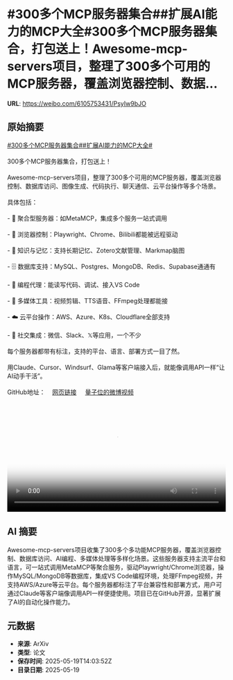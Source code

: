 # #300多个MCP服务器集合##扩展AI能力的MCP大全#300多个MCP服务器集合，打包送上！Awesome-mcp-servers项目，整理了300多个可用的MCP服务器，覆盖浏览器控制、数据...

**URL**: https://weibo.com/6105753431/PsyIw9bJO

## 原始摘要

<a href="https://m.weibo.cn/search?containerid=231522type%3D1%26t%3D10%26q%3D%23300%E5%A4%9A%E4%B8%AAMCP%E6%9C%8D%E5%8A%A1%E5%99%A8%E9%9B%86%E5%90%88%23&amp;extparam=%23300%E5%A4%9A%E4%B8%AAMCP%E6%9C%8D%E5%8A%A1%E5%99%A8%E9%9B%86%E5%90%88%23" data-hide=""><span class="surl-text">#300多个MCP服务器集合#</span></a><a href="https://m.weibo.cn/search?containerid=231522type%3D1%26t%3D10%26q%3D%23%E6%89%A9%E5%B1%95AI%E8%83%BD%E5%8A%9B%E7%9A%84MCP%E5%A4%A7%E5%85%A8%23&amp;extparam=%23%E6%89%A9%E5%B1%95AI%E8%83%BD%E5%8A%9B%E7%9A%84MCP%E5%A4%A7%E5%85%A8%23" data-hide=""><span class="surl-text">#扩展AI能力的MCP大全#</span></a><br><br>300多个MCP服务器集合，打包送上！<br><br>Awesome-mcp-servers项目，整理了300多个可用的MCP服务器，覆盖浏览器控制、数据库访问、图像生成、代码执行、聊天通信、云平台操作等多个场景。<br><br>具体包括：<br><br>- 🔗 聚合型服务器：如MetaMCP，集成多个服务一站式调用<br><br>- 📂 浏览器控制：Playwright、Chrome、Bilibili都能被远程驱动<br><br>- 🧠 知识与记忆：支持长期记忆、Zotero文献管理、Markmap脑图<br><br>- 🗄️ 数据库支持：MySQL、Postgres、MongoDB、Redis、Supabase通通有<br><br>- 🤖 编程代理：能读写代码、调试、接入VS Code<br><br>- 🎥 多媒体工具：视频剪辑、TTS语音、FFmpeg处理都能接<br><br>- ☁️ 云平台操作：AWS、Azure、K8s、Cloudflare全部支持<br><br>- 💬 社交集成：微信、Slack、𝕏等应用，一个不少<br><br>每个服务器都带有标注，支持的平台、语言、部署方式一目了然。<br><br>用Claude、Cursor、Windsurf、Glama等客户端接入后，就能像调用API一样“让AI动手干活”。<br><br>GitHub地址：<a href="https://weibo.cn/sinaurl?u=https%3A%2F%2Fgithub.com%2Fpunkpeye%2Fawesome-mcp-servers" data-hide=""><span class="url-icon"><img style="width: 1rem;height: 1rem" src="https://h5.sinaimg.cn/upload/2015/09/25/3/timeline_card_small_web_default.png" referrerpolicy="no-referrer"></span><span class="surl-text">网页链接</span></a> <a href="https://video.weibo.com/show?fid=1034:5168065575321679" data-hide=""><span class="url-icon"><img style="width: 1rem;height: 1rem" src="https://h5.sinaimg.cn/upload/2015/09/25/3/timeline_card_small_video_default.png" referrerpolicy="no-referrer"></span><span class="surl-text">量子位的微博视频</span></a><br clear="both"><div style="clear: both"></div><video controls="controls" poster="https://tvax3.sinaimg.cn/orj480/006Fd7o3ly1i1kxc4lb9yj31640u00up.jpg" style="width: 100%"><source src="https://f.video.weibocdn.com/o0/cOZhaejdlx08omTEsl7W01041200eKzq0E010.mp4?label=mp4_720p&amp;template=1008x720.25.0&amp;ori=0&amp;ps=1CwnkDw1GXwCQx&amp;Expires=1747666954&amp;ssig=yRdbLlcmMe&amp;KID=unistore,video"><source src="https://f.video.weibocdn.com/o0/mdznT8jilx08omTEgAq4010412007qAK0E010.mp4?label=mp4_hd&amp;template=672x480.25.0&amp;ori=0&amp;ps=1CwnkDw1GXwCQx&amp;Expires=1747666954&amp;ssig=HXgMdgxZyk&amp;KID=unistore,video"><source src="https://f.video.weibocdn.com/o0/zHuHVTU5lx08omTE90OI010412004uYr0E010.mp4?label=mp4_ld&amp;template=504x360.25.0&amp;ori=0&amp;ps=1CwnkDw1GXwCQx&amp;Expires=1747666954&amp;ssig=HW%2B7Vqibu0&amp;KID=unistore,video"><p>视频无法显示，请前往<a href="https://video.weibo.com/show?fid=1034%3A5168065575321679" target="_blank" rel="noopener noreferrer">微博视频</a>观看。</p></video>

## AI 摘要

Awesome-mcp-servers项目收集了300多个多功能MCP服务器，覆盖浏览器控制、数据库访问、AI编程、多媒体处理等多样化场景。这些服务器支持主流平台和语言，可一站式调用MetaMCP等聚合服务，驱动Playwright/Chrome浏览器，操作MySQL/MongoDB等数据库，集成VS Code编程环境，处理FFmpeg视频，并支持AWS/Azure等云平台。每个服务器都标注了平台兼容性和部署方式，用户可通过Claude等客户端像调用API一样便捷使用。项目已在GitHub开源，显著扩展了AI的自动化操作能力。

## 元数据

- **来源**: ArXiv
- **类型**: 论文
- **保存时间**: 2025-05-19T14:03:52Z
- **目录日期**: 2025-05-19
